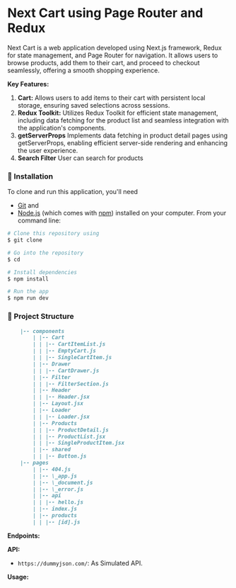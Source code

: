 # Next Cart using Page Router and Redux

Next Cart is a web application developed using Next.js framework, Redux for state management, and Page Router for navigation. It allows users to browse products, add them to their cart, and proceed to checkout seamlessly, offering a smooth shopping experience.

**Key Features:**

1. **Cart:** Allows users to add items to their cart with persistent local storage, ensuring saved selections across sessions.
2. **Redux Toolkit:** Utilizes Redux Toolkit for efficient state management, including data fetching for the product list and seamless integration with the application's components.
3. **getServerProps** Implements data fetching in product detail pages using getServerProps, enabling efficient server-side rendering and enhancing the user experience.
4. **Search Filter** User can search for products

### :electric_plug: Installation

To clone and run this application, you'll need

- [Git](https://git-scm.com) and
- [Node.js](https://nodejs.org/en/download/) (which comes with [npm](http://npmjs.com))
  installed on your computer. From your command line:

```bash
# Clone this repository using
$ git clone

# Go into the repository
$ cd

# Install dependencies
$ npm install

# Run the app
$ npm run dev
```

### 📁 Project Structure

```markdown
    |-- components
        | |-- Cart
        | | |-- CartItemList.js
        | | |-- EmptyCart.js
        | | |-- SingleCartItem.js
        | |-- Drawer
        | | |-- CartDrawer.js
        | |-- Filter
        | | |-- FilterSection.js
        | |-- Header
        | | |-- Header.jsx
        | |-- Layout.jsx
        | |-- Loader
        | | |-- Loader.jsx
        | |-- Products
        | | |-- ProductDetail.js
        | | |-- ProductList.jsx
        | | |-- SingleProductItem.jsx
        | |-- shared
        | | |-- Button.js
    |-- pages
        | |-- 404.js
        | |-- \_app.js
        | |-- \_document.js
        | |-- \_error.js
        | |-- api
        | | |-- hello.js
        | |-- index.js
        | |-- products
        | | |-- [id].js
```

**Endpoints:**

**API:**

- `https://dummyjson.com/`: As Simulated API.

**Usage:**
